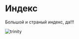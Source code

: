 # Индекс

Большой и страный индекс, да!!!

![trinity](https://github.com/miklezzzz/gitbook-standard/tree/3c8fdaa4e838d82d09b45321347a6aed425aa22d/docs/.gitbook/assets/penguins.jpg)

